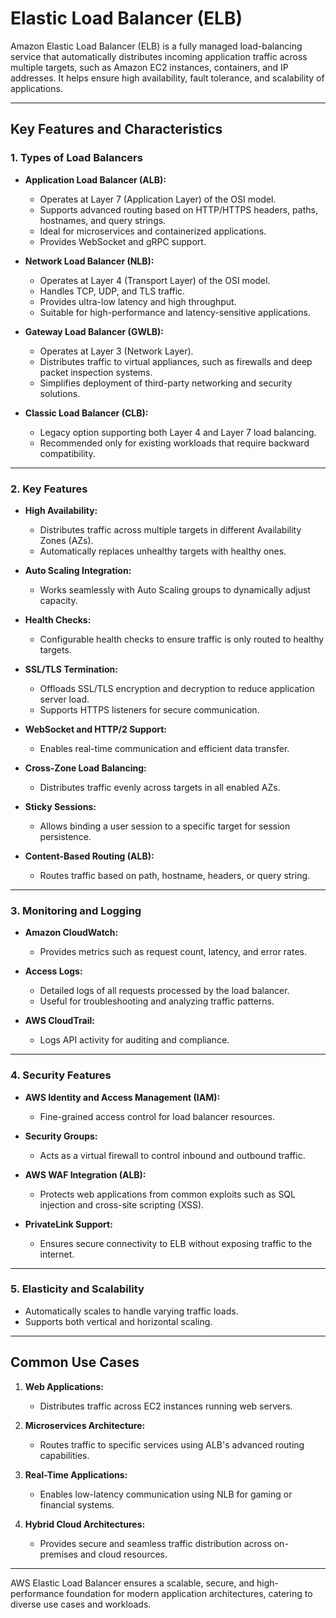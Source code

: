 # Elastic Load Balancer (ELB)

Amazon Elastic Load Balancer (ELB) is a fully managed load-balancing service that automatically distributes incoming application traffic across multiple targets, such as Amazon EC2 instances, containers, and IP addresses. It helps ensure high availability, fault tolerance, and scalability of applications.

---

## Key Features and Characteristics

### **1. Types of Load Balancers**

- **Application Load Balancer (ALB):**

  - Operates at Layer 7 (Application Layer) of the OSI model.
  - Supports advanced routing based on HTTP/HTTPS headers, paths, hostnames, and query strings.
  - Ideal for microservices and containerized applications.
  - Provides WebSocket and gRPC support.

- **Network Load Balancer (NLB):**

  - Operates at Layer 4 (Transport Layer) of the OSI model.
  - Handles TCP, UDP, and TLS traffic.
  - Provides ultra-low latency and high throughput.
  - Suitable for high-performance and latency-sensitive applications.

- **Gateway Load Balancer (GWLB):**

  - Operates at Layer 3 (Network Layer).
  - Distributes traffic to virtual appliances, such as firewalls and deep packet inspection systems.
  - Simplifies deployment of third-party networking and security solutions.

- **Classic Load Balancer (CLB):**
  - Legacy option supporting both Layer 4 and Layer 7 load balancing.
  - Recommended only for existing workloads that require backward compatibility.

---

### **2. Key Features**

- **High Availability:**

  - Distributes traffic across multiple targets in different Availability Zones (AZs).
  - Automatically replaces unhealthy targets with healthy ones.

- **Auto Scaling Integration:**

  - Works seamlessly with Auto Scaling groups to dynamically adjust capacity.

- **Health Checks:**

  - Configurable health checks to ensure traffic is only routed to healthy targets.

- **SSL/TLS Termination:**

  - Offloads SSL/TLS encryption and decryption to reduce application server load.
  - Supports HTTPS listeners for secure communication.

- **WebSocket and HTTP/2 Support:**

  - Enables real-time communication and efficient data transfer.

- **Cross-Zone Load Balancing:**

  - Distributes traffic evenly across targets in all enabled AZs.

- **Sticky Sessions:**

  - Allows binding a user session to a specific target for session persistence.

- **Content-Based Routing (ALB):**
  - Routes traffic based on path, hostname, headers, or query string.

---

### **3. Monitoring and Logging**

- **Amazon CloudWatch:**

  - Provides metrics such as request count, latency, and error rates.

- **Access Logs:**

  - Detailed logs of all requests processed by the load balancer.
  - Useful for troubleshooting and analyzing traffic patterns.

- **AWS CloudTrail:**
  - Logs API activity for auditing and compliance.

---

### **4. Security Features**

- **AWS Identity and Access Management (IAM):**

  - Fine-grained access control for load balancer resources.

- **Security Groups:**

  - Acts as a virtual firewall to control inbound and outbound traffic.

- **AWS WAF Integration (ALB):**

  - Protects web applications from common exploits such as SQL injection and cross-site scripting (XSS).

- **PrivateLink Support:**
  - Ensures secure connectivity to ELB without exposing traffic to the internet.

---

### **5. Elasticity and Scalability**

- Automatically scales to handle varying traffic loads.
- Supports both vertical and horizontal scaling.

---

## Common Use Cases

1. **Web Applications:**

   - Distributes traffic across EC2 instances running web servers.

2. **Microservices Architecture:**

   - Routes traffic to specific services using ALB's advanced routing capabilities.

3. **Real-Time Applications:**

   - Enables low-latency communication using NLB for gaming or financial systems.

4. **Hybrid Cloud Architectures:**
   - Provides secure and seamless traffic distribution across on-premises and cloud resources.

---

AWS Elastic Load Balancer ensures a scalable, secure, and high-performance foundation for modern application architectures, catering to diverse use cases and workloads.
